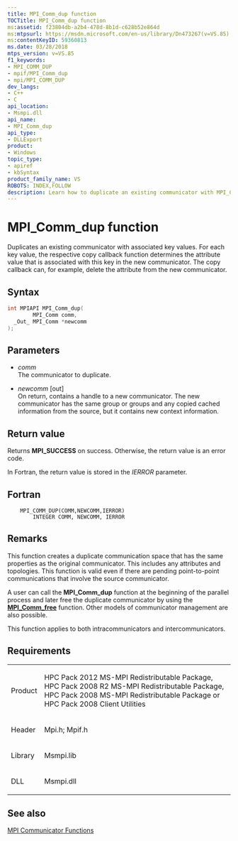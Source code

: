 ```yaml
---
title: MPI_Comm_dup function
TOCTitle: MPI_Comm_dup function
ms:assetid: f23804db-a2b4-478d-8b1d-c628b52e864d
ms:mtpsurl: https://msdn.microsoft.com/en-us/library/Dn473267(v=VS.85)
ms:contentKeyID: 59360813
ms.date: 03/28/2018
mtps_version: v=VS.85
f1_keywords:
- MPI_COMM_DUP
- mpif/MPI_Comm_dup
- mpi/MPI_COMM_DUP
dev_langs:
- C++
- C
api_location:
- Msmpi.dll
api_name:
- MPI_Comm_dup
api_type:
- DLLExport
product:
- Windows
topic_type:
- apiref
- kbSyntax
product_family_name: VS
ROBOTS: INDEX,FOLLOW
description: Learn how to duplicate an existing communicator with MPI_Comm_dup function. Understand its syntax, parameters, return values, and application in parallel processes.
---
```


# MPI\_Comm\_dup function

Duplicates an existing communicator with associated key values. For each key value, the respective copy callback function determines the attribute value that is associated with this key in the new communicator. The copy callback can, for example, delete the attribute from the new communicator.

## Syntax

``` c++
int MPIAPI MPI_Comm_dup(
        MPI_Comm comm,
  _Out_ MPI_Comm *newcomm
);
```

## Parameters

  - *comm*  
    The communicator to duplicate.

  - *newcomm* \[out\]  
    On return, contains a handle to a new communicator. The new communicator has the same group or groups and any copied cached information from the source, but it contains new context information.

## Return value

Returns **MPI\_SUCCESS** on success. Otherwise, the return value is an error code.

In Fortran, the return value is stored in the *IERROR* parameter.

## Fortran

``` FORTRAN
    MPI_COMM_DUP(COMM,NEWCOMM,IERROR)
        INTEGER COMM, NEWCOMM, IERROR
```

## Remarks

This function creates a duplicate communication space that has the same properties as the original communicator. This includes any attributes and topologies. This function is valid even if there are pending point-to-point communications that involve the source communicator.

A user can call the **MPI\_Comm\_dup** function at the beginning of the parallel process and later free the duplicate communicator by using the [**MPI\_Comm\_free**](mpi-comm-free-function.md) function. Other models of communicator management are also possible.

This function applies to both intracommunicators and intercommunicators.

## Requirements

<table>
<colgroup>
<col  />
<col  />
</colgroup>
<tbody>
<tr class="odd">
<td><p>Product</p></td>
<td><p>HPC Pack 2012 MS-MPI Redistributable Package, HPC Pack 2008 R2 MS-MPI Redistributable Package, HPC Pack 2008 MS-MPI Redistributable Package or HPC Pack 2008 Client Utilities</p></td>
</tr>
<tr class="even">
<td><p>Header</p></td>
<td>Mpi.h;
Mpif.h</td>
</tr>
<tr class="odd">
<td><p>Library</p></td>
<td>Msmpi.lib</td>
</tr>
<tr class="even">
<td><p>DLL</p></td>
<td>Msmpi.dll</td>
</tr>
</tbody>
</table>


## See also

[MPI Communicator Functions](mpi-communicator-functions.md)

